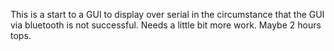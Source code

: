This is a start to a GUI to display over serial in the circumstance that the GUI via bluetooth is not successful. 
Needs a little bit more work. Maybe 2 hours tops. 